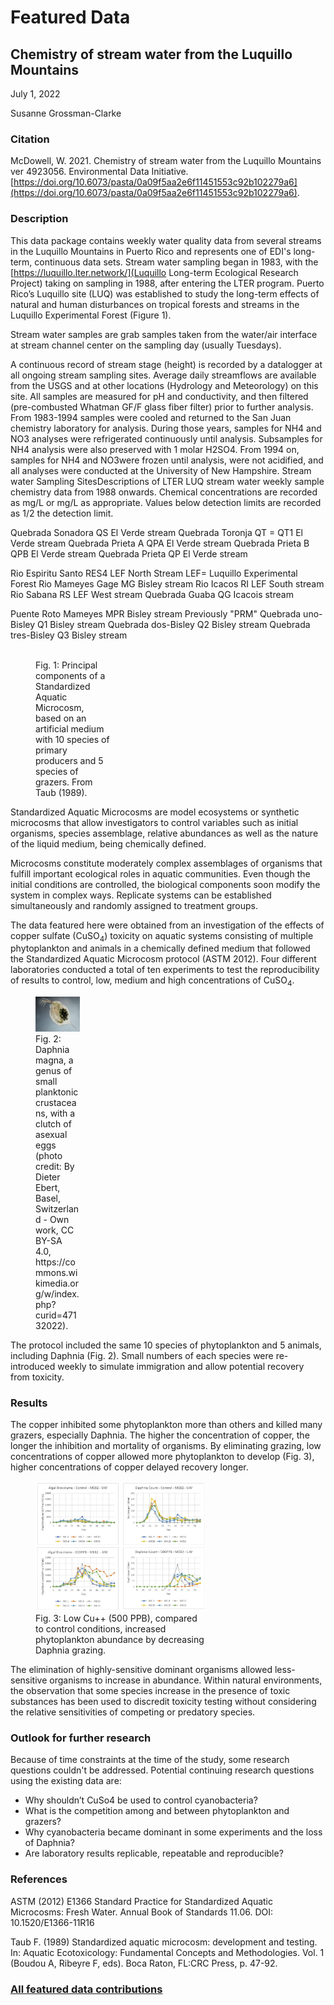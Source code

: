 # Featured Data

## Chemistry of stream water from the Luquillo Mountains

July 1, 2022

Susanne Grossman-Clarke

### Citation

McDowell, W. 2021. Chemistry of stream water from the Luquillo Mountains ver 4923056. Environmental Data Initiative. [https://doi.org/10.6073/pasta/0a09f5aa2e6f11451553c92b102279a6](https://doi.org/10.6073/pasta/0a09f5aa2e6f11451553c92b102279a6).

### Description

This data package contains weekly water quality data from several streams in the Luquillo Mountains in Puerto Rico and represents one of EDI's long-term, continuous data sets. Stream water sampling began in 1983, with the [https://luquillo.lter.network/](Luquillo Long-term Ecological Research Project) taking on sampling in 1988, after entering the LTER program. Puerto Rico’s Luquillo site (LUQ) was established to study the long-term effects of natural and human disturbances on tropical forests and streams in the Luquillo Experimental Forest (Figure 1).

Stream water samples are grab samples taken from the water/air interface at stream channel center on the sampling day (usually Tuesdays). 

A continuous record of stream stage (height) is recorded by a datalogger at all ongoing stream sampling sites. Average daily streamflows are available from the USGS and at other locations (Hydrology and Meteorology) on this site. All samples are measured for pH and conductivity, and then filtered (pre-combusted Whatman GF/F glass fiber filter) prior to further analysis. From 1983-1994 samples were cooled and returned to the San Juan chemistry laboratory for analysis. During those years, samples for NH4 and NO3 analyses were refrigerated continuously until analysis. Subsamples for NH4 analysis were also preserved with 1 molar H2SO4. From 1994 on, samples for NH4 and NO3were frozen until analysis, were not acidified, and all analyses were conducted at the University of New Hampshire. Stream water Sampling SitesDescriptions of LTER LUQ stream water weekly sample chemistry data from 1988 onwards. Chemical concentrations are recorded as mg/L or mg/L as appropriate. Values below detection limits are recorded as 1/2 the detection limit.  

Quebrada Sonadora QS El Verde stream
Quebrada Toronja QT = QT1 El Verde stream
Quebrada Prieta A QPA El Verde stream
Quebrada Prieta B QPB El Verde stream
Quebrada Prieta QP El Verde stream

Rio Espiritu Santo RES4 LEF North Stream LEF= Luquillo Experimental Forest 
Rio Mameyes Gage  MG Bisley stream
Rio Icacos RI LEF South stream
Rio Sabana RS LEF West stream
Quebrada Guaba QG Icacois stream

Puente Roto Mameyes MPR 
Bisley stream Previously "PRM" 
Quebrada uno-Bisley Q1 Bisley stream
Quebrada dos-Bisley Q2  Bisley stream
Quebrada tres-Bisley Q3 Bisley stream

<div class="figure_featured" style="width: 40%;">
    <figure>
       <img src="" alt=""/>
       <figcaption class="figure-caption">Fig. 1: Principal components of a Standardized Aquatic Microcosm, based on an artificial medium with 10 species of primary producers and 5 species of grazers. From Taub (1989).</figcaption>
    </figure>
</div>

Standardized Aquatic Microcosms are model ecosystems or synthetic microcosms that allow investigators to control variables such as initial organisms, species assemblage, relative abundances as well as the nature of the liquid medium, being chemically defined.

Microcosms constitute moderately complex assemblages of organisms that fulfill important ecological roles in aquatic communities. Even though the initial conditions are controlled, the biological components soon modify the system in complex ways. Replicate systems can be established simultaneously and randomly assigned to treatment groups.

The data featured here were obtained from an investigation of the effects of copper sulfate (CuSO<sub>4</sub>) toxicity on aquatic systems consisting of multiple phytoplankton and animals in a chemically defined medium that followed the Standardized Aquatic Microcosm protocol (ASTM 2012). Four different laboratories conducted a total of ten experiments to test the reproducibility of results to control, low, medium and high concentrations of CuSO<sub>4</sub>.

<div class="figure_featured" style="width: 30%;">
    <figure>
       <img id="pickme" src="/static/images/featured_data/daphnia-magna-asexual.jpg" alt="daphnia"/>
       <figcaption class="figure-caption">Fig. 2: Daphnia magna, a genus of small planktonic crustaceans, with a clutch of asexual eggs (photo credit: By Dieter Ebert, Basel, Switzerland - Own work, CC BY-SA 4.0, https://commons.wikimedia.org/w/index.php?curid=47132022).</figcaption>
    </figure>
</div>

The protocol included the same 10 species of phytoplankton and 5 animals, including Daphnia (Fig. 2). Small numbers of each species were re-introduced weekly to simulate immigration and allow potential recovery from toxicity.

### Results

The copper inhibited some phytoplankton more than others and killed many grazers, especially Daphnia. The higher the concentration of copper, the longer the inhibition and mortality of organisms. By eliminating grazing, low concentrations of copper allowed more phytoplankton to develop (Fig. 3), higher concentrations of copper delayed recovery longer.

<div class="figure_featured" style="width: 70%;">
    <figure>
       <img src="/static/images/featured_data/results-low-toxicity-taub.jpg" alt="results:"/>
       <figcaption class="figure-caption">Fig. 3: Low Cu++ (500 PPB), compared to control conditions, increased phytoplankton abundance by decreasing Daphnia grazing.</figcaption>
    </figure>
</div>

The elimination of highly-sensitive dominant organisms allowed less-sensitive organisms to increase in abundance. Within natural environments, the observation that some species increase in the presence of toxic substances has been used to discredit toxicity testing without considering the relative sensitivities of competing or predatory species.

### Outlook for further research

Because of time constraints at the time of the study, some research questions couldn't be addressed. Potential continuing research questions using the existing data are:

- Why shouldn’t CuSo4 be used to control cyanobacteria?
- What is the competition among and between phytoplankton and grazers?
- Why cyanobacteria became dominant in some experiments and the loss of Daphnia?
- Are laboratory results replicable, repeatable and reproducible?

### References

ASTM (2012) E1366 Standard Practice for Standardized Aquatic Microcosms: Fresh Water. Annual Book of Standards 11.06. DOI: 10.1520/E1366-11R16

Taub F. (1989) Standardized aquatic microcosm: development and testing. In: Aquatic Ecotoxicology: Fundamental Concepts and Methodologies. Vol. 1 (Boudou A, Ribeyre F, eds). Boca Raton, FL:CRC Press, p. 47-92.

### [All featured data contributions](/templates/featured/featured-grid)
